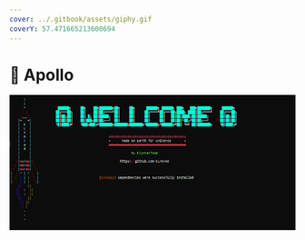 ```yaml
---
cover: ../.gitbook/assets/giphy.gif
coverY: 57.471665213600694
---
```


# 🌚 Apollo

![Если сборка пройдёт успешно, то вы увидите подобное в консоли](<../.gitbook/assets/image (5).png>)
